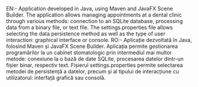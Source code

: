 EN:- Application developed in Java, using Maven and JavaFX Scene Builder. The application allows managing appointments at a dental clinic through various methods: connection to an SQLite database, processing data from a binary file, or text file. The settings.properties file allows selecting the data persistence method as well as the type of user interaction: graphical interface or console.
RO:- Aplicație dezvoltată în Java, folosind Maven și JavaFX Scene Builder. Aplicația permite gestionarea programărilor la un cabinet stomatologic prin intermediul mai multor metode: conexiune la o bază de date SQLite, procesarea datelor dintr-un fișier binar, respectiv text. Fișierul settings.properties permite selectarea metodei de persistență a datelor, precum și al tipului de interacțiune cu utilizatorul: interfață grafică sau consolă.
